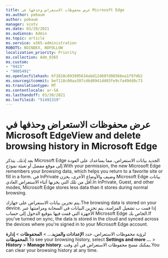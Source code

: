 ```yaml
---
title: عرض محفوظات الاستعراض وحذفها في Microsoft Edge
ms.author: pebaum
author: pebaum
manager: scotv
ms.date: 03/29/2021
ms.audience: Admin
ms.topic: article
ms.service: o365-administration
ROBOTS: NOINDEX, NOFOLLOW
localization_priority: Priority
ms.collection: Adm_O365
ms.custom:
- "9423"
- "9005491"
ms.openlocfilehash: 6f2810c893995634abd12d69fd98566ea1f97db2
ms.sourcegitcommit: bef118c00aa397cd6d8941d403fe9cfa49dd8c73
ms.translationtype: MT
ms.contentlocale: ar-SA
ms.lasthandoff: 03/30/2021
ms.locfileid: "51491319"
---
```

# <a name="view-and-delete-browsing-history-in-microsoft-edge"></a><span data-ttu-id="f2362-102">عرض محفوظات الاستعراض وحذفها في Microsoft Edge</span><span class="sxs-lookup"><span data-stu-id="f2362-102">View and delete browsing history in Microsoft Edge</span></span>

<span data-ttu-id="f2362-103">بعد إذنك، يتذكر Microsoft Edge الجديد بيانات الاستعراض، مما يساعدك على العودة إلى موقع مفضل أو تعبئة نموذج.</span><span class="sxs-lookup"><span data-stu-id="f2362-103">With your permission, the new Microsoft Edge remembers your browsing data, which helps you return to a favorite site or fill in a form.</span></span> <span data-ttu-id="f2362-104">في InPrivate وضيف والأوضاع الأخرى، يخزن Microsoft Edge بيانات أقل من تلك التي يخزنها أثناء الاستعراض العادي.</span><span class="sxs-lookup"><span data-stu-id="f2362-104">In InPrivate, Guest, and other modes, Microsoft Edge stores less data than it stores during normal browsing.</span></span>

<span data-ttu-id="f2362-105">يتم تخزين بيانات الاستعراض على جهازك.</span><span class="sxs-lookup"><span data-stu-id="f2362-105">The browsing data is stored on your device.</span></span> <span data-ttu-id="f2362-106">إذا قمت ب تشغيل المزامنة، يتم تخزين البيانات في السحابة ومزامنتها عبر الأجهزة التي قمت فيها بتوقيع الدخول إلى حساب Microsoft Edge الخاص بك.</span><span class="sxs-lookup"><span data-stu-id="f2362-106">If you've turned on sync, the data is stored in the cloud and synced across the devices where you're signed in to your Microsoft Edge account.</span></span>

<span data-ttu-id="f2362-107">لرؤية محفوظات الاستعراض، حدد **الإعدادات والمزيد...**   >  **المحفوظات**  >  **إدارة المحفوظات**.</span><span class="sxs-lookup"><span data-stu-id="f2362-107">To see your browsing history, select **Settings and more ...**  > **History** > **Manage history**.</span></span> <span data-ttu-id="f2362-108">يمكنك مسح محفوظات الاستعراض في أي وقت.</span><span class="sxs-lookup"><span data-stu-id="f2362-108">You can clear your browsing history at any time.</span></span>